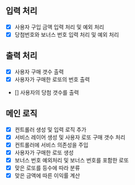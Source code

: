 ## 입력 처리

- [x] 사용자 구입 금액 입력 처리 및 예외 처리
- [x] 당첨번호와 보너스 번호 입력 처리 및 예외 처리

## 출력 처리

- [x] 사용자 구매 갯수 출력
- [X] 사용자가 구매한 로또의 번호 출력
- [] 사용자의 당첨 갯수를 출력

## 메인 로직
- [x] 컨트롤러 생성 및 입력 로직 추가
- [X] 서비스 레이어 생성 및 사용자 로또 구매 갯수 처리
- [X] 컨트롤러에 서비스 의존성을 주입
- [X] 사용자가 구매한 로또 생성
- [x] 보너스 번호 예외처리 및 보너스 번호를 포함한 로또
- [x] 맞은 로또를 등수에 따라 분류
- [X] 맞은 금액에 따른 이익률 계산
